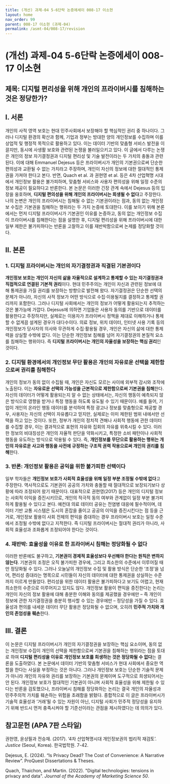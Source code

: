 ```yaml
---
title: (개선) 과제-04 5-6단락 논증에세이 008-17 이소현
layout: home
nav_order: 99
parent: 008-17 이소현 (과제-04)
permalink: /asmt-04/008-17/revision
---
```


# (개선) 과제-04 5-6단락 논증에세이 008-17 이소현 

## 제목: 디지털 편리성을 위해 개인의 프라이버시를 침해하는 것은 정당한가?

## I. 서론

개인의 사적 영역 보호는 현대 민주사회에서 보장해야 할 핵심적인 권리 중 하나이다. 그러나 디지털 환경의 확산과 함께, 기업과 정부는 방대한 양의 개인정보를 수집하며 이를 상업적 및 행정적 목적으로 활용하고 있다. 이는 데이터 기반의 맞춤형 서비스 발전을 이끌지만, 동시에 사생활 보호와 관련된 논쟁을 불러일으키고 있다. 이 글에서 다루는 논쟁은 개인의 정보 자기결정권과 디지털 편리성 및 기술 발전이라는 두 가치의 충돌과 관련된다. 이에 대해 Emmanuel Dejesus 등은 프라이버시가 개인의 기본권으로써 단순한 편의성과 교환될 수 없는 가치라고 주장하며, 개인이 자신의 정보에 대한 절대적인 통제권을 가져야 한다고 본다. 반면, Quach et al. 과 권현영 et al. 등은 4차 산업혁명 시대에서 개인정보 활용은 불가피하며, 맞춤형 서비스와 사용자 편의성을 위해 일정 수준의 정보 제공이 필요하다고 반론한다. 본 논문은 이러한 긴장 관계 속에서 Dejesus 등의 입장을 옹호하며, **디지털 편의성을 위해 개인의 프라이버시는 희생될 수 없다**고 주장한다. 나의 논변은 개인의 프라이버시는 침해될 수 없는 기본권이라는 점과, 동의 없는 개인정보 수집은 기본권을 침해하는 행위라는 두 가지 논증에 토대한다. 이를 보이기 위해 본론에서는 먼저 디지털 프라이버시가 기본권인 이유를 논증하고, 동의 없는 개인정보 수집이 프라이버시를 침해한다는 점을 설명한 후, 디지털 편리성을 위해 프라이버시에 대한 일부 제한은 불가피하다는 반론을 고찰하고 이를 재반박함으로써 논제를 정당화할 것이다.


## II. 본론

### 1. 디지털 프라이버시는 개인의 자기결정권과 직결된 기본권이다

**개인정보 보호는 개인이 자신의 삶을 자율적으로 설계하고 통제할 수 있는 자기결정권과 직접적으로 연결된 기본적 권리**이다. 현대 민주주의는 개인이 자신과 관련된 정보에 대해 통제권을 가질 권리를 보장하는 방향으로 발전해 왔다. 자기결정권은 단순한 선택의 문제가 아니라, 자신의 사적 정보가 어떤 방식으로 수집·이용될지를 결정하고 통제할 권리까지 포함한다. 그러나 디지털 사회에서는 개인의 정보가 어떻게 활용되는지 추적하는 것은 불가능에 가깝다. Dejesus에 의하면 기업들은 사용자 동의를 기반으로 데이터를 활용한다고 주장하지만, 실제로는 이용자가 프라이버시 정책을 제대로 이해하거나 통제할 수 없게끔 설계된 경우가 대다수이다. 의료 정보, 위치 데이터, 인터넷 사용 기록 등의 개인정보가 당사자의 의사와 무관하게 수집·활용될 경우, 개인은 자신의 삶에 대한 통제력을 상실할 수밖에 없다. 이는 단순한 개인정보 침해를 넘어 자기결정권의 본질적 요소를 침해하는 행위이다. 즉 **디지털 프라이버시는 개인의 자율성을 보장하는 핵심 권리**인 것이다.

### 2. 디지털 환경에서의 개인정보 무단 활용은 개인의 자유로운 선택을 제한함으로써 권리를 침해한다

개인의 정보가 동의 없이 수집될 때, 개인은 자신도 모르는 사이에 외부적 감시와 조작에 노출된다. 이는 **자유로운 선택의 가능성을 근본적으로 제한함으로써 기본권을 침해**한다. 자신의 데이터가 어떻게 활용되는지 알 수 없는 상태에서는, 자신의 행동이 예측되지 않은 방식으로 영향을 받거나 특정 행동을 하도록 유도될 수 있기 때문이다. 예를 들어, 기업이 개인의 온라인 행동 데이터를 분석하여 특정 광고나 정보를 맞춤형으로 제공할 경우, 사용자는 자신의 선택이 자유롭다고 믿지만, 실제로는 이미 제한된 범위 내에서만 선택을 하고 있는 것이다. 또한, 정부가 개인의 정치적 견해나 사회적 행동에 관한 데이터를 수집할 경우, 이는 결과적으로 표현의 자유와 집회의 자유를 위축시킬 수 있다. 이러한 정보의 비대칭성은 개인의 자율적 판단을 약화시키고, 특정한 소비 패턴이나 사회적 행동을 유도하는 방식으로 악용될 수 있다. 즉, **개인정보를 무단으로 활용하는 행위는 개인의 자유로운 사고와 행동을 사전에 규정하는 구조적 권력 작용으로써 개인의 권리를 침해**한다.

### 3. 반론: 개인정보 활용은 공익을 위한 불가피한 선택이다

일부 학자들은 **개인정보 보호가 사회적 효율성을 위해 일정 부분 조정될 수밖에 없다**고 주장한다. 역사적으로도 기본권이 공공의 가치와 충돌할 때 절대적으로 보장되기보다 상황에 따라 조정되어 왔기 때문이다. 대표적으로 권현영(2017) 등은 개인의 디지털 정보는 사회적 이익을 증진시키므로, 개인의 적극적 동의 여부와 관계없이 일정 부분 불가피하게 활용될 수 있다고 본다. 예컨대 의료 데이터 공유는 전염병 대응에 필수적이며, 데이터 기반 교통 시스템은 도시의 혼잡을 줄이고 공공의 이익을 증진시킨다는 점 등을 근거로, 개인정보 활용이 사회 전체의 편익을 증대하는 경우 프라이버시 보호는 일정 수준에서 조정될 수밖에 없다고 지적한다. 즉 디지털 프라이버시는 절대적 권리가 아니라, 사회적 효율성과 조화롭게 조정되어야 한다는 것이다.

### 4. 재반박: 효율성을 이유로 한 프라이버시 침해는 정당화될 수 없다

이러한 반론에도 불구하고, **기본권이 경제적 효율성보다 우선해야 한다는 원칙은 변하지 않는다**. 기본권의 조정은 오직 불가피한 경우에, 그리고 최소한의 수준에서 이루어질 때만 정당화될 수 있다. 그러나 오늘날의 개인정보 수집 및 활용 방식은 단순한 ‘조정’을 넘어, 편리성 증대라는 명목으로 시민들이 자신의 데이터에 대한 통제권을 상실하는 수준까지 이르게 만들었다. 편리성을 위한 데이터 활용은 불가피하다고 보기도 어렵고, 현재 최소한의 수준으로 이루어지고 있지도 않다. 개인정보 활용이 편익을 증진한다는 논리는 개인이 자신의 정보 활용에 대해 충분한 이해와 동의를 제공했을 경우에만 – 즉 개인이 정보에 관한 자기결정권을 충분히 행사할 수 있는 경우에만 – 정당성을 가질 수 있다. 효율성과 편의를 내세운 데이터 무단 활용은 정당화될 수 없으며, 오히려 **민주적 가치와 개인의 존엄성을 훼손**한다.

## III. 결론 

이 논문은 디지털 프라이버시가 개인의 자기결정권을 보장하는 핵심 요소이며, 동의 없는 개인정보 수집이 개인의 선택을 제한함으로써 기본권을 침해하는 행위라는 점을 토대로 하여 **디지털 편리성을 이유로 개인정보 보호를 희생하는 것은 정당화될 수 없다**는 결론을 도출하였다. 본 논문에서 데이터 기반의 맞춤형 서비스가 현대 사회에서 중요한 역할을 한다는 사실을 부정하는 것은 아니다. 그러나 개인정보 보호는 단순한 기술적 문제가 아니라 개인의 자유와 권리를 보장하는 기본권의 문제이며 도구적으로 희생되어서는 안 된다. 개인정보 보호가 절대적인 기본권이 아니며 사회적 효율성을 위해 제한될 수 있다는 반론을 검토했으나, 프라이버시 침해를 정당화하는 논리는 결국 개인의 자율성과 민주주의적 가치를 훼손하는 위험을 초래함을 밝혔다. 종합적으로 이 글은 프라이버시가 기술적 효율성과 ‘거래’될 수 있는 자원이 아닌, 디지털 사회가 민주적 정당성을 유지하기 위해 반드시 먼저 충족시켜야 할 기준선이라는 관점을 제시하였다는 데 의의가 있다.


## 참고문헌 (APA 7판 스타일)

권헌영, 윤상필과 전승재. (2017). ‘4차 산업혁명시대 개인정보권의 법리적 재검토’. *Justice* (Seoul, Korea). 한국법학원. 7-42.

Dejesus, E. (2024). “Is Privacy Dead? The Cost of Convenience: A Narrative Review”. ProQuest Dissertations & Theses.

Quach, Thaichon, and Martin. (2022). "Digital technologies: tensions in privacy and data". *Journal of the Academy of Marketing Science 50*. 


